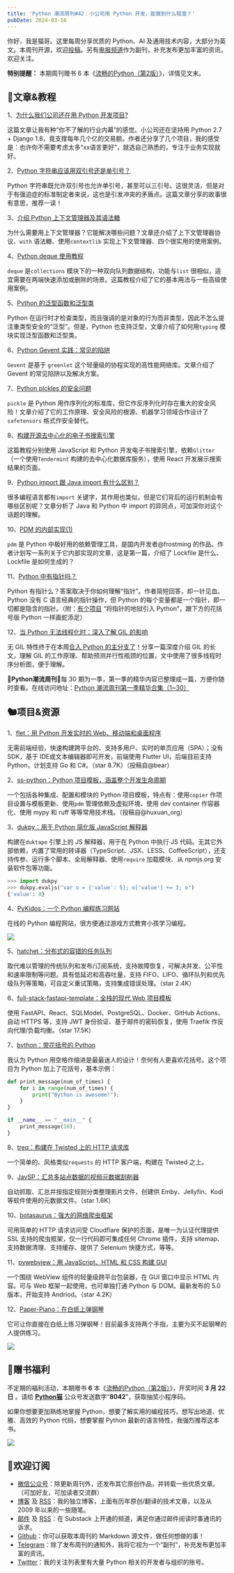 ```yaml
---
title: 'Python 潮流周刊#42：小公司用 Python 开发，能做到什么程度？'
pubDate: 2024-03-16
---
```


你好，我是猫哥。这里每周分享优质的 Python、AI 及通用技术内容，大部分为英文。本周刊开源，欢迎[投稿](https://github.com/chinesehuazhou/python-weekly)。另有[电报频道](https://t.me/pythontrendingweekly)作为副刊，补充发布更加丰富的资讯，欢迎关注。

**特别提醒：** 本期周刊赠书 6 本《[流畅的Python（第2版）](https://mp.weixin.qq.com/s/eGDOZYZzSpiWojWkN0mK2Q)》，详情见文末。

## 🦄文章&教程

1、[为什么我们公司还在用 Python 开发项目?](https://mp.weixin.qq.com/s/OU38bK4q-KNymXAtx8gZJA)

这篇文章让我有种“你不了解的行业内幕”的感觉。小公司还在坚持用 Python 2.7 + Django 1.8，竟支撑每年几个亿的交易额。作者还分享了几个项目，我的感受是：也许你不需要考虑太多“xx语言更好”，就选自己熟悉的，专注于业务实现就好。

2、[Python 字符串应该用双引号还是单引号？](https://mp.weixin.qq.com/s/9uIYtQEc-RuNhMY7Ck9IAA)

Python 字符串既允许双引号也允许单引号，甚至可以三引号。这很灵活，但是对于有强迫症的标准制定者来说，这也是引发冲突的矛盾点。这篇文章分享的故事很有意思，推荐一读！

3、[介绍 Python 上下文管理器及其语法糖](https://bjoernricks.github.io/posts/python/context-manager)

为什么需要用上下文管理器？它能解决哪些问题？文章还介绍了上下文管理器协议、`with` 语法糖、使用`contextlib` 实现上下文管理器、四个很实用的使用案例。

4、[Python deque 使用教程](https://mathspp.com/blog/python-deque-tutorial)

`deque` 是`collections` 模块下的一种双向队列数据结构，功能与`list` 很相似，适宜需要在两端快速添加或删除的场景。这篇教程介绍了它的基本用法与一些高级使用案例。

5、[Python 的泛型函数和泛型类](https://guicommits.com/python-generic-type-function-class/)

Python 在运行时才检查类型，而且强调的是对象的行为而非类型，因此不怎么提注重类型安全的“泛型”。但是，Python 也支持泛型，文章介绍了如何用`typing` 模块实现泛型函数和泛型类。

6、[Python Gevent 实践：常见的陷阱](https://upsun.com/blog/python-gevent-best-practices/)

`Gevent` 是基于  `greenlet` 这个轻量级的协程实现的高性能网络库。文章介绍了 Gevent 的常见陷阱以及解决方案。

7、[Python pickles 的安全问题](https://lwn.net/SubscriberLink/964392/498a12fe44f51139/)

`pickle` 是 Python 用作序列化的标准库，但它作反序列化时存在重大的安全风险！文章介绍了它的工作原理、安全风险的根源、机器学习领域合作设计了`safetensors` 格式作安全替代。

8、[构建开源去中心化的电子书搜索引擎](https://github.com/j2qk3b/ebook-demo/blob/main/tutorial.md)

这篇教程分别使用 JavaScript 和 Python 开发电子书搜索引擎，依赖`Glitter` （一个使用`Tendermint` 构建的去中心化数据库服务），使用 React 开发展示搜索结果的页面。

9、[Python import 跟 Java import 有什么区别？](https://juejin.cn/post/7345423755948572726)

很多编程语言都有`import` 关键字，其作用也类似，但是它们背后的运行机制会有哪些区别呢？文章分析了 Java 和 Python 中 import 的异同点，可加深你对这个话题的理解。

10、[PDM 的内部实现(1)](https://frostming.com/2024/pdm-lockfile/)

`pdm` 是 Python 中极好用的依赖管理工具，是国内开发者@frostming 的作品。作者计划写一系列关于它内部实现的文章，这是第一篇，介绍了 Lockfile 是什么、Lockfile 是如何生成的？

11、[Python 中有指针吗？](https://nedbatchelder.com/blog/202403/does_python_have_pointers.html)

Python 有指针么？答案取决于你如何理解“指针”。作者简短回答，却一针见血。Python 没有 C 语言经典的指针操作，但 Python 的每个变量都是一个指针，即一切都是隐含的指针。（附：[有个项目](https://github.com/ZeroIntensity/pointers.py) “将指针的地狱引入 Python”，跟下方的花括号版 Python 一样画蛇添足）

12、[当 Python 无法线程化时：深入了解 GIL 的影响](https://pythonspeed.com/articles/python-gil/)

无 GIL 特性终于在本周[合入 Python 的主分支了](https://github.com/python/cpython/pull/116338)！分享一篇深度介绍 GIL 的长文，理解 GIL 的工作原理、帮助预测并行性瓶颈的位置，文中使用了很多线程时序分析图，便于理解。

🎁**Python潮流周刊**🎁每 30 期为一季，第一季的精华内容已整理成一篇，方便你随时查看。在线访问地址：[Python 潮流周刊第一季精华合集（1~30）](https://pythoncat.top/posts/2023-12-11-weekly)

## 🐿️项目&资源

1、[flet：用 Python 开发实时的 Web、移动端和桌面程序](https://github.com/flet-dev/flet)

无需前端经验，快速构建跨平台的、支持多用户、实时的单页应用（SPA）；没有 SDK，基于 IDE或文本编辑器即可开发，前端使用 Flutter UI，后端目前支持 Python，计划支持 Go 和 C#。（star 8.7K）（投稿自@bear）

2、[ss-python：Python 项目模板，涵盖整个开发生命周期](https://github.com/serious-scaffold/ss-python)

一个包括各种集成、配置和模块的 Python 项目模板，特点有：使用`copier` 作项目设置与模板更新、使用`pdm` 管理依赖及虚拟环境、使用 dev container 作容器化、使用 mypy 和 ruff 等等常用技术栈。（投稿自@huxuan\_org）

3、[dukpy：用于 Python 简化版 JavaScript 解释器](https://github.com/amol-/dukpy)

构建在`duktape` 引擎上的 JS 解释器，用于在 Python 中执行 JS 代码。无其它外部依赖，内置了常用的转译器（TypeScript、JSX、LESS、CoffeeScript），还支持传参、运行多个脚本、全局解释器、使用`require` 加载模块、从 npmjs.org 安装软件包等功能。

```Python
>>> import dukpy
>>> dukpy.evaljs("var o = {'value': 5}; o['value'] += 3; o")
{'value': 8}
```

4、[PyKidos：一个 Python 编程练习网站](https://pykidos.github.io/)

在线的 Python 编程网站，很方便通过游戏方式教育小孩学习编程。

![](https://img.pythoncat.top/2024-03-15_pykidos.png)

5、[hatchet：分布式的容错的任务队列](https://github.com/hatchet-dev/hatchet)

取代难以管理的传统队列和发布/订阅系统，支持故障恢复，可解决并发、公平性和速率限制等问题。具有低延迟和高吞吐量，支持 FIFO、LIFO、循环队列和优先级队列等策略，可自定义重试策略，支持集成错误处理。（star 2.4K）

6、[full-stack-fastapi-template：全栈的现代 Web 项目模板](https://github.com/tiangolo/full-stack-fastapi-template)

使用 FastAPI、React、SQLModel、PostgreSQL、Docker、GitHub Actions、自动 HTTPS 等，支持 JWT 身份验证、基于邮件的密码恢复，使用 Traefik 作反向代理/负载均衡。（star 17.5K）

7、[bython：带花括号的 Python](https://github.com/mathialo/bython)

我认为 Python 用空格作缩进是最最迷人的设计！奈何有人更喜欢花括号。这个项目为 Python 加上了花括号，基本示例：

```python
def print_message(num_of_times) {
    for i in range(num_of_times) {
        print("Bython is awesome!");
    }
}

if __name__ == "__main__" {
    print_message(10);
}
```

8、[treq：构建在 Twisted 上的 HTTP 请求库](https://github.com/twisted/treq)

一个简单的、风格类似`requests` 的 HTTP 客户端，构建在 Twisted 之上。

9、[JavSP：汇总多站点数据的视频元数据刮削器](https://github.com/Yuukiy/JavSP)

自动抓取、汇总并按指定规则分类整理影片文件，创建供 Emby、Jellyfin、Kodi 等软件使用的元数据文件。（star 1.6K）

10、[botasaurus：强大的网络爬虫框架](https://github.com/omkarcloud/botasaurus)

可用简单的 HTTP 请求访问受 Cloudflare 保护的页面，是唯一为认证代理提供 SSL 支持的爬虫框架，仅一行代码即可集成任何 Chrome 插件，支持 sitemap、支持数据清理、支持缓存、提供了 Selenium 快捷方式，等等。

11、[pywebview：用 JavaScript、HTML 和 CSS 构建 GUI](https://github.com/r0x0r/pywebview)

一个围绕 WebView 组件的轻量级跨平台包装器，在 GUI 窗口中显示 HTML 内容。可与 Web 框架一起使用，也可单独打通 Python 与 DOM。最新发布的 5.0 版本，开始支持 Andriod。（star 4.2K）

12、[Paper-Piano：在白纸上弹钢琴](https://github.com/Mayuresh1611/Paper-Piano)

它可让你直接在白纸上练习弹钢琴！目前最多支持两个手指，主要为买不起钢琴的人提供练习。

![](https://img.pythoncat.top/2024-03-15_paper-piano.png)

## 🐢赠书福利

不定期的福利活动，本期赠书 **6** 本《[流畅的Python（第2版）](https://mp.weixin.qq.com/s/eGDOZYZzSpiWojWkN0mK2Q)》，开奖时间 **3 月 22 日** 。请给 **[Python猫](https://img.pythoncat.top/pythoncat.png)** 公众号发送数字“**8042**”，获取抽奖小程序码。

如果你想要更加熟练地掌握 Python，想要了解实用的编程技巧，想写出地道、优雅、高效的 Python 代码，想要掌握 Python 最新的语言特性，我强烈推荐这本书。

![](https://img.pythoncat.top/2023-04-23-fluent-python.png)

## 🐼欢迎订阅

- [微信公众号](https://img.pythoncat.top/python_cat.jpg)：除更新周刊外，还发布其它原创作品，并转载一些优质文章。（可加好友，可加读者交流群）
- [博客](https://pythoncat.top) 及 [RSS](https://pythoncat.top/rss.xml)：我的独立博客，上面有历年原创/翻译的技术文章，以及从 2009 年以来的一些随笔。
- [邮件](https://pythoncat.substack.com) 及 [RSS](https://pythoncat.substack.com/feed)：在 Substack 上开通的频道，满足你通过邮件阅读时事通讯的诉求。
- [Github](https://github.com/chinesehuazhou/python-weekly)：你可以获取本周刊的 Markdown 源文件，做任何想做的事！
- [Telegram](https://t.me/pythontrendingweekly)：除了发布周刊的通知外，我将它视为一个“副刊”，补充发布更加丰富的资讯。
- [Twitter](https://twitter.com/chinesehuazhou)：我的关注列表里有大量 Python 相关的开发者与组织的账号。